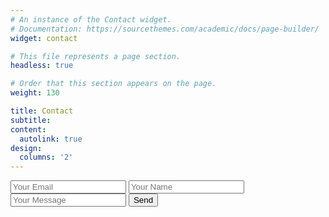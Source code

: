 ```yaml
---
# An instance of the Contact widget.
# Documentation: https://sourcethemes.com/academic/docs/page-builder/
widget: contact

# This file represents a page section.
headless: true

# Order that this section appears on the page.
weight: 130

title: Contact
subtitle:
content:
  autolink: true 
design:
  columns: '2'
---
```

<form accept-charset="UTF-8" action="https://getform.io/f/0c1cd719-a767-46e3-a0e7-9d0d00df71dc" method="POST">
    <input type="email" name="email" placeholder="Your Email">
    <input type="text" name="name" placeholder="Your Name">
    <input type="text" name="message" placeholder="Your Message">
    <button type="submit">Send</button>
</form>
  
  